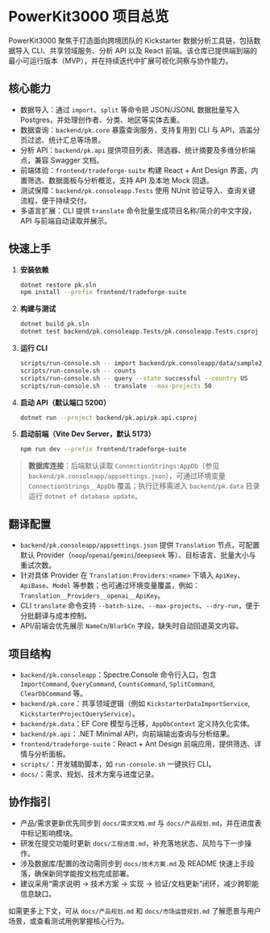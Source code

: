 # PowerKit3000 项目总览

PowerKit3000 聚焦于打造面向跨境团队的 Kickstarter 数据分析工具链，包括数据导入 CLI、共享领域服务、分析 API 以及 React 前端。该仓库已提供端到端的最小可运行版本（MVP），并在持续迭代中扩展可视化洞察与协作能力。

## 核心能力
- 数据导入：通过 `import`、`split` 等命令把 JSON/JSONL 数据批量写入 Postgres，并处理创作者、分类、地区等实体去重。
- 数据查询：`backend/pk.core` 暴露查询服务，支持复用到 CLI 与 API，涵盖分页过滤、统计汇总等场景。
- 分析 API：`backend/pk.api` 提供项目列表、筛选器、统计摘要及多维分析端点，兼容 Swagger 文档。
- 前端体验：`frontend/tradeforge-suite` 构建 React + Ant Design 界面，内置筛选、数据面板与分析概览，支持 API 及本地 Mock 回退。
- 测试保障：`backend/pk.consoleapp.Tests` 使用 NUnit 验证导入、查询关键流程，便于持续交付。
- 多语言扩展：CLI 提供 `translate` 命令批量生成项目名称/简介的中文字段，API 与前端自动读取并展示。

## 快速上手
1. **安装依赖**
   ```bash
   dotnet restore pk.sln
   npm install --prefix frontend/tradeforge-suite
   ```
2. **构建与测试**
   ```bash
   dotnet build pk.sln
   dotnet test backend/pk.consoleapp.Tests/pk.consoleapp.Tests.csproj
   ```
3. **运行 CLI**
   ```bash
   scripts/run-console.sh -- import backend/pk.consoleapp/data/sample2.json
   scripts/run-console.sh -- counts
   scripts/run-console.sh -- query --state successful --country US
   scripts/run-console.sh -- translate --max-projects 50
   ```
4. **启动 API（默认端口 5200）**
   ```bash
   dotnet run --project backend/pk.api/pk.api.csproj
   ```
5. **启动前端（Vite Dev Server，默认 5173）**
   ```bash
   npm run dev --prefix frontend/tradeforge-suite
   ```

> **数据库连接**：后端默认读取 `ConnectionStrings:AppDb`（参见 `backend/pk.consoleapp/appsettings.json`），可通过环境变量 `ConnectionStrings__AppDb` 覆盖；执行迁移需进入 `backend/pk.data` 目录运行 `dotnet ef database update`。

## 翻译配置
- `backend/pk.consoleapp/appsettings.json` 提供 `Translation` 节点，可配置默认 Provider（`noop`/`openai`/`gemini`/`deepseek` 等）、目标语言、批量大小与重试次数。
- 针对具体 Provider 在 `Translation:Providers:<name>` 下填入 `ApiKey`、`ApiBase`、`Model` 等参数；也可通过环境变量覆盖，例如：`Translation__Providers__openai__ApiKey`。
- CLI `translate` 命令支持 `--batch-size`、`--max-projects`、`--dry-run`，便于分批翻译与成本控制。
- API/前端会优先展示 `NameCn`/`BlurbCn` 字段，缺失时自动回退英文内容。

## 项目结构
- `backend/pk.consoleapp`：Spectre.Console 命令行入口，包含 `ImportCommand`, `QueryCommand`, `CountsCommand`, `SplitCommand`, `ClearDbCommand` 等。
- `backend/pk.core`：共享领域逻辑（例如 `KickstarterDataImportService`, `KickstarterProjectQueryService`）。
- `backend/pk.data`：EF Core 模型与迁移，`AppDbContext` 定义持久化实体。
- `backend/pk.api`：.NET Minimal API，向前端输出查询与分析结果。
- `frontend/tradeforge-suite`：React + Ant Design 前端应用，提供筛选、详情与分析面板。
- `scripts/`：开发辅助脚本，如 `run-console.sh` 一键执行 CLI。
- `docs/`：需求、规划、技术方案与进度记录。

## 协作指引
- 产品/需求更新优先同步到 `docs/需求文档.md` 与 `docs/产品规划.md`，并在进度表中标记影响模块。
- 研发在提交功能时更新 `docs/工程进度.md`，补充落地状态、风险与下一步操作。
- 涉及数据库/配置的改动需同步到 `docs/技术方案.md` 及 README 快速上手段落，确保新同学能按文档完成部署。
- 建议采用“需求说明 → 技术方案 → 实现 → 验证/文档更新”闭环，减少跨职能信息缺口。

如需更多上下文，可从 `docs/产品规划.md` 和 `docs/市场运营规划.md` 了解愿景与用户场景，或查看测试用例掌握核心行为。
